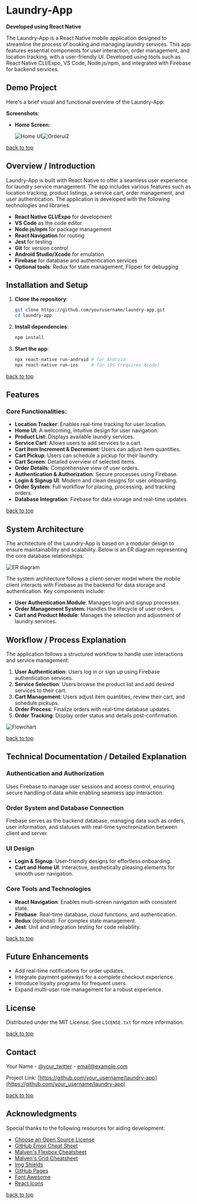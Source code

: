 # Laundry-App
**Developed using React Native**

The Laundry-App is a React Native mobile application designed to streamline the process of booking and managing laundry services. This app features essential components for user interaction, order management, and location tracking, with a user-friendly UI. Developed using tools such as React Native CLI/Expo, VS Code, Node.js/npm, and integrated with Firebase for backend services.

## Demo Project
Here's a brief visual and functional overview of the Laundry-App:

**Screenshots**:
- **Home Screen**:

  
  ![Home UI](https://github.com/user-attachments/assets/771194f6-2a26-4855-9797-618aea145573)![Orderui2](https://github.com/user-attachments/assets/138518df-30e0-472a-ad1a-7b1868e369da)



[back to top](#laundry-app)

## Overview / Introduction
Laundry-App is built with React Native to offer a seamless user experience for laundry service management. The app includes various features such as location tracking, product listings, a service cart, order management, and user authentication. The application is developed with the following technologies and libraries:

- **React Native CLI/Expo** for development
- **VS Code** as the code editor
- **Node.js/npm** for package management
- **React Navigation** for routing
- **Jest** for testing
- **Git** for version control
- **Android Studio/Xcode** for emulation
- **Firebase** for database and authentication services
- **Optional tools**: Redux for state management, Flipper for debugging

## Installation and Setup
1. **Clone the repository**:
    ```bash
    git clone https://github.com/yourusername/laundry-app.git
    cd laundry-app
    ```
2. **Install dependencies**:
    ```bash
    npm install
    ```
3. **Start the app**:
    ```bash
    npx react-native run-android # for Android
    npx react-native run-ios     # for iOS (requires Xcode)
    ```

[back to top](#laundry-app)

## Features
### Core Functionalities:
- **Location Tracker**: Enables real-time tracking for user location.
- **Home UI**: A welcoming, intuitive design for user navigation.
- **Product List**: Displays available laundry services.
- **Service Cart**: Allows users to add services to a cart.
- **Cart Item Increment & Decrement**: Users can adjust item quantities.
- **Cart Pickup**: Users can schedule a pickup for their laundry.
- **Cart Screen**: Detailed overview of selected items.
- **Order Details**: Comprehensive view of user orders.
- **Authentication & Authorization**: Secure processes using Firebase.
- **Login & Signup UI**: Modern and clean designs for user onboarding.
- **Order System**: Full workflow for placing, processing, and tracking orders.
- **Database Integration**: Firebase for data storage and real-time updates.

[back to top](#laundry-app)

## System Architecture
The architecture of the Laundry-App is based on a modular design to ensure maintainability and scalability. Below is an ER diagram representing the core database relationships:

![ER diagram](https://github.com/user-attachments/assets/427b8ee3-670b-4500-9ce5-a83d0ba0e586)

The system architecture follows a client-server model where the mobile client interacts with Firebase as the backend for data storage and authentication. Key components include:

- **User Authentication Module**: Manages login and signup processes.
- **Order Management System**: Handles the lifecycle of user orders.
- **Cart and Product Module**: Manages the selection and adjustment of laundry services.

## Workflow / Process Explanation
The application follows a structured workflow to handle user interactions and service management:

1. **User Authentication**: Users log in or sign up using Firebase authentication services.
2. **Service Selection**: Users browse the product list and add desired services to their cart.
3. **Cart Management**: Users adjust item quantities, review their cart, and schedule pickups.
4. **Order Process**: Finalize orders with real-time database updates.
5. **Order Tracking**: Display order status and details post-confirmation.

![Flowchart](path/to/flowchart.png)

[back to top](#laundry-app)

## Technical Documentation / Detailed Explanation

### Authentication and Authorization
Uses Firebase to manage user sessions and access control, ensuring secure handling of data while enabling seamless app interaction.

### Order System and Database Connection
Firebase serves as the backend database, managing data such as orders, user information, and statuses with real-time synchronization between client and server.

### UI Design
- **Login & Signup**: User-friendly designs for effortless onboarding.
- **Cart and Home UI**: Interactive, aesthetically pleasing elements for smooth user navigation.

### Core Tools and Technologies
- **React Navigation**: Enables multi-screen navigation with consistent state.
- **Firebase**: Real-time database, cloud functions, and authentication.
- **Redux** (optional): For complex state management.
- **Jest**: Unit and integration testing for code reliability.

[back to top](#laundry-app)

## Future Enhancements
- Add real-time notifications for order updates.
- Integrate payment gateways for a complete checkout experience.
- Introduce loyalty programs for frequent users.
- Expand multi-user role management for a robust experience.

## License
Distributed under the MIT License. See `LICENSE.txt` for more information.

[back to top](#laundry-app)

## Contact
Your Name - [@your_twitter](https://twitter.com/your_twitter) - email@example.com

Project Link: [https://github.com/your_username/laundry-app](https://github.com/your_username/laundry-app)

[back to top](#laundry-app)

## Acknowledgments
Special thanks to the following resources for aiding development:

- [Choose an Open Source License](https://choosealicense.com)
- [GitHub Emoji Cheat Sheet](https://github.com/ikatyang/emoji-cheat-sheet)
- [Malven's Flexbox Cheatsheet](https://flexbox.malven.co/)
- [Malven's Grid Cheatsheet](https://grid.malven.co/)
- [Img Shields](https://shields.io)
- [GitHub Pages](https://pages.github.com)
- [Font Awesome](https://fontawesome.com)
- [React Icons](https://react-icons.github.io/react-icons)

[back to top](#laundry-app)
